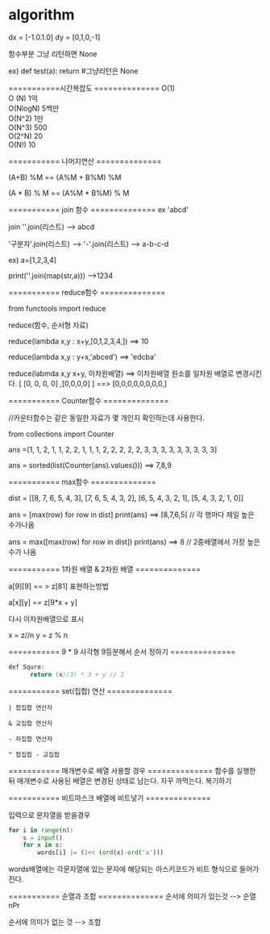 # algorithm

dx = [-1.0.1.0]
dy = [0,1,0,-1]

함수부분 그냥 리턴하면 None 

 ex) def test(a):
      return #그냥리턴은 None


===========시간복잡도 ==============
O(1)<br>O
(N) 1억  
O(NlogN) 5백만  
O(N^2) 1만  
O(N^3) 500  
O(2^N) 20  
O(N!) 10

=========== 나머지연산 ==============

(A+B) %M
== (A%M + B%M) %M

(A * B) % M 
== (A%M * B%M) % M

=========== join 함수 ==============
ex 'abcd'

join 
''.join(리스트) --> abcd

'구분자'.join(리스트) --> '-'.join(리스트) --> a-b-c-d

ex) a=[1,2,3,4]

print(''.join(map(str,a))) -->1234


=========== reduce함수 ==============

from functools import reduce

reduce(함수, 순서형 자료)

reduce(lambda x,y : x+y,[0,1,2,3,4,])
==> 10

reduce(lambda x,y : y+x,'abced')
==> 'edcba'

reduce(labmda x,y x+y, 이차원배열)
==> 이차원배열 원소를 일차원 배열로 변경시킨다.
[ [0, 0, 0, 0] ,[0,0,0,0] ] ==> [0,0,0,0,0,0,0,0,]


=========== Counter함수 ==============

//카운터함수는 같은 동일한 자료가 몇 개인지 확인하는데 사용한다.

from collections import Counter

ans =[1, 1, 2, 1, 1, 2, 2, 1, 1, 1, 2, 2, 2, 2, 2, 3, 3, 3, 3, 3, 3, 3, 3, 3]

ans = sorted(list(Counter(ans).values()))
==> 7,8,9  


=========== max함수 ==============

dist = [[8, 7, 6, 5, 4, 3], [7, 6, 5, 4, 3, 2], [6, 5, 4, 3, 2, 1], [5, 4, 3, 2, 1, 0]]

ans = [max(row) for row in dist]
print(ans) ==> [8,7,6,5]  // 각 행마다 제일 높은 수가나옴

ans = max([max(row) for row in dist]) 
print(ans) ==> 8  // 2중배열에서 가장 높은 수가 나옴 


=========== 1차원 배열 & 2차원 배열 ==============

a[9][9] == > z[81] 표현하는방법

a[x][y] == z[9*x + y]

다시 이차원배열으로 표시

x = z//n 
y = z % n 



=========== 9 * 9 사각형 9등분해서 순서 정하기  ==============
``` java
def Squre:
      return (x//3) * 3 + y // 3    
```
=========== set(집합) 연산   ==============
```
| 합집합 연산자

& 교집합 연산자

- 차집합 연산자

^ 합집합 - 교집합
```

=========== 매개변수로 배열 사용할 경우   ==============
함수를 실행한 뒤 매개변수로 사용된 배열은 변경된 상태로 남는다.
자꾸 까먹는다. 복기하기

=========== 비트마스크 배열에 비트넣기  ==============

입력으로 문자열을 받을경우
```python
for i in range(n):
    s = input()
    for x in s:
        words[i] |= (1<< (ord(x)-ord('a')))
```
words배열에는 각문자열에 있는 문자에 해당되는 아스키코드가 비트 형식으로 들어가진다.

=========== 순열과 조합  ==============
순서에 의미가 있는것 --> 순열
nPr 

순서에 의미가 없는 것 --> 조합